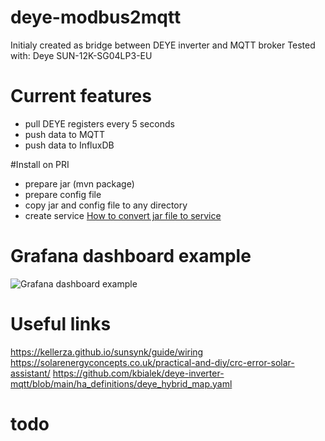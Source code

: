 # deye-modbus2mqtt
Initialy created as bridge between DEYE inverter and MQTT broker
Tested with: Deye SUN-12K-SG04LP3-EU

# Current features
- pull DEYE registers every 5 seconds
- push data to MQTT
- push data to InfluxDB

#Install on PRI
- prepare jar (mvn  package)
- prepare config file
- copy jar and  config file to any directory
- create service [How to convert jar file to service](https://dzone.com/articles/run-your-java-application-as-a-service-on-ubuntu)

# Grafana dashboard example

![Grafana dashboard example](docs/dashboard_example.png "Grafana dashboard example")

# Useful links

https://kellerza.github.io/sunsynk/guide/wiring
https://solarenergyconcepts.co.uk/practical-and-diy/crc-error-solar-assistant/
https://github.com/kbialek/deye-inverter-mqtt/blob/main/ha_definitions/deye_hybrid_map.yaml

# todo
